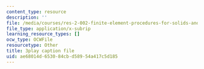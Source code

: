 ```yaml
---
content_type: resource
description: ''
file: /media/courses/res-2-002-finite-element-procedures-for-solids-and-structures-spring-2010/ae68014d653084cbd58954a417c5d185_Us2Myb5csu4.srt
file_type: application/x-subrip
learning_resource_types: []
ocw_type: OCWFile
resourcetype: Other
title: 3play caption file
uid: ae68014d-6530-84cb-d589-54a417c5d185
---
```

